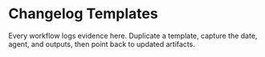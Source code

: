 # Changelog Templates

Every workflow logs evidence here. Duplicate a template, capture the date, agent, and outputs, then point back to updated artifacts.
